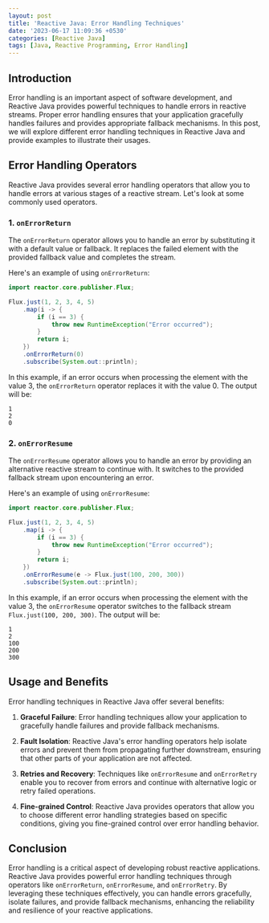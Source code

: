 ```yaml
---
layout: post
title: 'Reactive Java: Error Handling Techniques'
date: '2023-06-17 11:09:36 +0530'
categories: [Reactive Java]
tags: [Java, Reactive Programming, Error Handling]
---
```

## Introduction

Error handling is an important aspect of software development, and Reactive Java provides powerful techniques to handle errors in reactive streams. Proper error handling ensures that your application gracefully handles failures and provides appropriate fallback mechanisms. In this post, we will explore different error handling techniques in Reactive Java and provide examples to illustrate their usages.

## Error Handling Operators

Reactive Java provides several error handling operators that allow you to handle errors at various stages of a reactive stream. Let's look at some commonly used operators.

### 1. `onErrorReturn`

The `onErrorReturn` operator allows you to handle an error by substituting it with a default value or fallback. It replaces the failed element with the provided fallback value and completes the stream.

Here's an example of using `onErrorReturn`:

```java
import reactor.core.publisher.Flux;

Flux.just(1, 2, 3, 4, 5)
    .map(i -> {
        if (i == 3) {
            throw new RuntimeException("Error occurred");
        }
        return i;
    })
    .onErrorReturn(0)
    .subscribe(System.out::println);
```

In this example, if an error occurs when processing the element with the value 3, the `onErrorReturn` operator replaces it with the value 0. The output will be:

```
1
2
0
```

### 2. `onErrorResume`

The `onErrorResume` operator allows you to handle an error by providing an alternative reactive stream to continue with. It switches to the provided fallback stream upon encountering an error.

Here's an example of using `onErrorResume`:

```java
import reactor.core.publisher.Flux;

Flux.just(1, 2, 3, 4, 5)
    .map(i -> {
        if (i == 3) {
            throw new RuntimeException("Error occurred");
        }
        return i;
    })
    .onErrorResume(e -> Flux.just(100, 200, 300))
    .subscribe(System.out::println);
```

In this example, if an error occurs when processing the element with the value 3, the `onErrorResume` operator switches to the fallback stream `Flux.just(100, 200, 300)`. The output will be:

```
1
2
100
200
300
```

## Usage and Benefits

Error handling techniques in Reactive Java offer several benefits:

1. **Graceful Failure**: Error handling techniques allow your application to gracefully handle failures and provide fallback mechanisms.

2. **Fault Isolation**: Reactive Java's error handling operators help isolate errors and prevent them from propagating further downstream, ensuring that other parts of your application are not affected.

3. **Retries and Recovery**: Techniques like `onErrorResume` and `onErrorRetry` enable you to recover from errors and continue with alternative logic or retry failed operations.

4. **Fine-grained Control**: Reactive Java provides operators that allow you to choose different error handling strategies based on specific conditions, giving you fine-grained control over error handling behavior.

## Conclusion

Error handling is a critical aspect of developing robust reactive applications. Reactive Java provides powerful error handling techniques through operators like `onErrorReturn`, `onErrorResume`, and `onErrorRetry`. By leveraging these techniques effectively, you can handle errors gracefully, isolate failures, and provide fallback mechanisms, enhancing the reliability and resilience of your reactive applications.